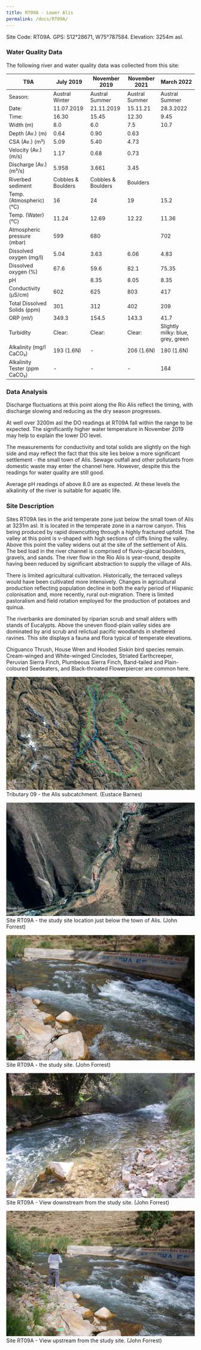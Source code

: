 ```yaml
---
title: RT09A - Lower Alis
permalink: /docs/RT09A/
---
```



Site Code: RT09A.  GPS: S12°28671, W75°787584. Elevation:
3254m asl.


### Water Quality Data

The following river and water quality data was collected from this site:

|     T9A                              |     July 2019             |     November 2019         |     November 2021     |     March 2022                            |
|--------------------------------------|---------------------------|---------------------------|-----------------------|-------------------------------------------|
|     Season:                          |     Austral Winter        |     Austral Summer        |     Austral Summer    |     Austral Summer                        |
|     Date:                            |     11.07.2019            |     21.11.2019            |     15.11.21          |     28.3.2022                             |
|     Time:                            |     16.30                 |     15.45                 |     12.30             |     9.45                                  |
|     Width (m)                        |     8.0                   |     6.0                   |     7.5               |     10.7                                  |
|     Depth (Av.) (m)                  |     0.64                  |     0.90                  |     0.63              |                                           |
|     CSA (Av.) (m²)                   |     5.09                  |     5.40                  |     4.73              |                                           |
|     Velocity (Av.) (m/s)             |     1.17                  |     0.68                  |     0.73              |                                           |
|     Discharge (Av.) (m³/s)           |     5.958                 |     3.661                 |     3.45              |                                           |
|     Riverbed sediment                |     Cobbles & Boulders    |     Cobbles & Boulders    |     Boulders          |                                           |
|     Temp. (Atmospheric) (°C)         |     16                    |     24                    |     19                |     15.2                                  |
|     Temp. (Water) (°C)               |     11.24                 |     12.69                 |     12.22             |     11.36                                 |
|     Atmospheric pressure (mbar)      |     599                   |     680                   |                       |     702                                   |
|     Dissolved oxygen (mg/l)          |     5.04                  |     3.63                  |     6.06              |     4.83                                  |
|     Dissolved oxygen (%)             |     67.6                  |     59.6                  |     82.1              |     75.35                                 |
|     pH                               |                           |     8.35                  |     8.05              |     8.35                                  |
|     Conductivity (µS/cm)             |     602                   |     625                   |     803               |     417                                   |
|     Total Dissolved Solids (ppm)     |     301                   |     312                   |     402               |     209                                   |
|     ORP (mV)                         |     349.3                 |     154.5                 |     143.3             |     41.7                                  |
|     Turbidity                        |     Clear:                |     Clear:                |     Clear:            |     Slightly milky: blue, grey, green     |
|     Alkalinity (mg/l CaCO₃)          |     193 (1.6N)            |     -                     |     206 (1.6N)        |     180 (1.6N)                            |
|     Alkalinity Tester (ppm CaCO₃)    |     -                     |     -                     |     -                 |     164                                   |


### Data Analysis
Discharge fluctuations at this point along the Rio Alis reflect the timing, with discharge slowing and reducing as the dry season progresses. 

At well over 3200m asl the DO readings at RT09A fall within the range to be expected. The significantly higher water temperature in November 2019 may help to explain the lower DO level.

The measurements for conductivity and total solids are slightly on the high side and may reflect the fact that this site lies below a more significant settlement - the small town of Alis. Sewage outfall and other pollutants from domestic waste may enter the channel here. However, despite this the readings for water quality are still good.

Average pH readings of above 8.0 are as expected. At these levels the alkalinity of the river is suitable for aquatic life.


### Site Description
Sites RT09A lies in the arid temperate zone just below the small town of Alis at 3231m asl. It is located in the temperate zone in a narrow canyon. This being produced by rapid downcutting through a highly fractured upfold. The valley at this point is v-shaped with high sections of cliffs lining the valley.  Above this point the valley widens out at the site of the settlement of Alis. The bed load in the river channel is comprised of fluvio-glacial boulders, gravels, and sands. The river flow in the Rio Alis is year-round, despite having been reduced by significant abstraction to supply the village of Alis. 

There is limited agricultural cultivation. Historically, the terraced valleys would have been cultivated more intensively. Changes in agricultural production reflecting population decline in both the early period of Hispanic colonisation and, more recently, rural out-migration. There is limited pastoralism and field rotation employed for the production of potatoes and quinua. 

The riverbanks are dominated by riparian scrub and small alders with stands of Eucalypts. Above the uneven flood-plain valley sides are dominated by arid scrub and relictual pacific woodlands in sheltered ravines. This site displays a fauna and flora typical of temperate elevations. 

Chiguanco Thrush, House Wren and Hooded Siskin bird species remain. Cream-winged and White-winged Cinclodes, Striated Earthcreeper, Peruvian Sierra Finch, Plumbeous Sierra Finch, Band-tailed and Plain-coloured Seedeaters, and Black-throated Flowerpiercer are common here.


![Tributary T09 - the Alis subcatchment. (Eustace Barnes)](/assets/SiteDescriptions/T9/T9Alissubcatchment.jpg)
Tributary 09 - the Alis subcatchment. (Eustace Barnes)


![Site T09A - the study site location. (John Forrest)](/assets/SiteDescriptions/T9/RT9ALowerAlisvalley.jpg)
Site RT09A - the study site location just below the town of Alis. (John Forrest)


![Site T09A - the study site. (John Forrest)](/assets/SiteDescriptions/T9/T9AViewupstream.JPG)
Site RT09A - the study site. (John Forrest)


![Site T09A - View downstream from the study site. (John Forrest)](/assets/SiteDescriptions/T9/T9AViewdownstream.JPG)
Site RT09A - View downstream from the study site. (John Forrest)


![Site T09A - View upstream from the study site. (John Forrest)](/assets/SiteDescriptions/T9/T9AViewupstream2.JPG)
Site RT09A - View upstream from the study site. (John Forrest)

